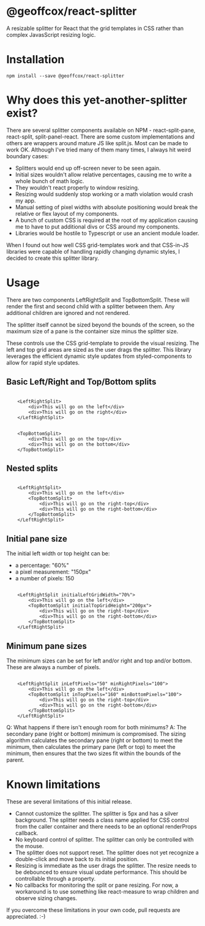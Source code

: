 # @geoffcox/react-splitter
A resizable splitter for React that the grid templates in CSS rather than complex JavasScript resizing logic.

# Installation
```npm install --save @geoffcox/react-splitter```

# Why does this yet-another-splitter exist?
There are several splitter components available on NPM - react-split-pane, react-split, split-panel-react. There are some custom implementations and others are wrappers around mature JS like split.js. Most can be made to work OK. Although I've tried many of them many times, I always hit weird boundary cases:

- Splitters would end up off-screen never to be seen again.
- Initial sizes wouldn't allow relative percentages, causing me to write a whole bunch of math logic.
- They wouldn't react properly to window resizing.
- Resizing would suddenly stop working or a math violation would crash my app. 
- Manual setting of pixel widths with absolute positioning would break the relative or flex layout of my components. 
- A bunch of custom CSS is required at the root of my application causing me to have to put additional divs or CSS around my components.
- Libraries would be hostile to Typescript or use an ancient module loader.

When I found out how well CSS grid-templates work and that CSS-in-JS libraries were capable of handling rapidly changing dynamic styles, I decided to create this splitter library.

# Usage

There are two components LeftRightSplit and TopBottomSplit. These will render the first and second child with a splitter between them. Any additional children are ignored and not rendered.

The splitter itself cannot be sized beyond the bounds of the screen, so the maximum size of a pane is the container size minus the splitter size.

These controls use the CSS grid-template to provide the visual resizing. The left and top grid areas are sized as the user drags the splitter. This library leverages the efficient dynamic style updates from styled-components to allow for rapid style updates.

## Basic Left/Right and Top/Bottom splits
```tsx

    <LeftRightSplit>
        <div>This will go on the left</div>
        <div>This will go on the right</div>
    </LeftRightSplit>
```

```tsx

    <TopBottomSplit>
        <div>This will go on the top</div>
        <div>This will go on the bottom</div>
    </TopBottomSplit>
```

## Nested splits

```tsx

    <LeftRightSplit>
        <div>This will go on the left</div>
        <TopBottomSplit>
            <div>This will go on the right-top</div>
            <div>This will go on the right-bottom</div>
        </TopBottomSplit>
    </LeftRightSplit>
```
## Initial pane size

The initial left width or top height can be:
- a percentage: "60%"
- a pixel measurement: "150px"
- a number of pixels: 150

```tsx

    <LeftRightSplit initialLeftGridWidth="70%">
        <div>This will go on the left</div>
        <TopBottomSplit initialTopGridHeight="200px">
            <div>This will go on the right-top</div>
            <div>This will go on the right-bottom</div>
        </TopBottomSplit>
    </LeftRightSplit>
```
## Minimum pane sizes

The minimum sizes can be set for left and/or right and top and/or bottom.  These are always a number of pixels.

```tsx

    <LeftRightSplit inLeftPixels="50" minRightPixels="100">
        <div>This will go on the left</div>
        <TopBottomSplit inTopPixels="160" minBottomPixels="100">
            <div>This will go on the right-top</div>
            <div>This will go on the right-bottom</div>
        </TopBottomSplit>
    </LeftRightSplit>
```

Q: What happens if there isn't enough room for both minimums? 
A: The secondary pane (right or bottom) minimum is compromised. The sizing algorithm calculates the secondary pane (right or bottom) to meet the minimum, then calculates the primary pane (left or top) to meet the minimum, then ensures that the two sizes fit within the bounds of the parent.

# Known limitations

These are several limitations of this initial release.

- Cannot customize the splitter. The splitter is 5px and has a silver background. The splitter needs a class name applied for CSS control from the caller container and there needs to be an optional renderProps callback.
- No keyboard control of splitter. The splitter can only be controlled with the mouse.
- The splitter does not support reset. The splitter does not yet recognize a double-click and move back to its initial position.
- Resizing is immediate as the user drags the splitter.  The resize needs to be debounced to ensure visual update performance.  This should be controllable through a property.
- No callbacks for monitoring the split or pane resizing.  For now, a workaround is to use something like react-measure to wrap children and observe sizing changes.

If you overcome these limitations in your own code, pull requests are appreciated. :-)